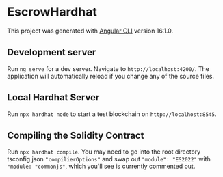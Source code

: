 # EscrowHardhat

This project was generated with [Angular CLI](https://github.com/angular/angular-cli) version 16.1.0.

## Development server

Run `ng serve` for a dev server. Navigate to `http://localhost:4200/`. The application will automatically reload if you change any of the source files.

## Local Hardhat Server

Run `npx hardhat node` to start a test blockchain on `http://localhost:8545`.

## Compiling the Solidity Contract

Run `npx hardhat compile`. You may need to go into the root directory tsconfig.json `"compilierOptions"` and swap out `"module": "ES2022"` with `"module: "commonjs"`, which you'll see is currently commented out.

